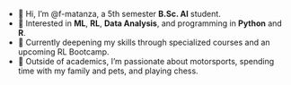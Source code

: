 - 👋 Hi, I’m @f-matanza, a 5th semester **B.Sc. AI** student.  
- 👀 Interested in **ML**, **RL**, **Data Analysis**, and programming in **Python** and **R**.  
- 🌱 Currently deepening my skills through specialized courses and an upcoming RL Bootcamp.  
- 🏁 Outside of academics, I’m passionate about motorsports, spending time with my family and pets, and playing chess.
